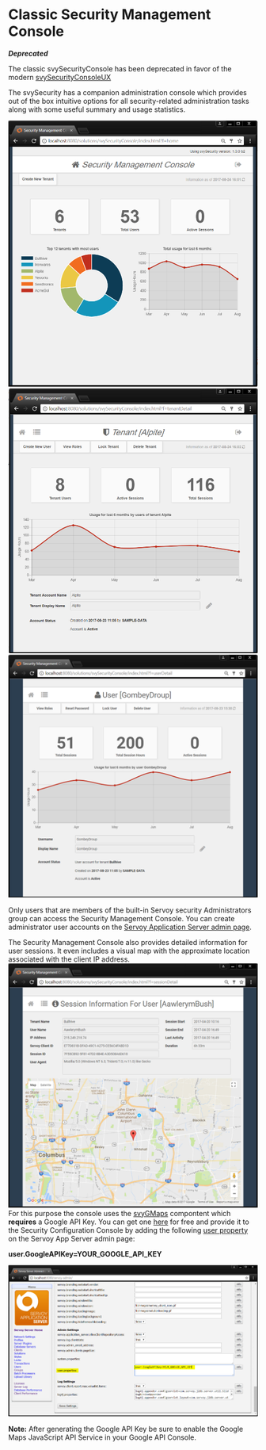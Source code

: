 # Classic Security Management Console

_**Deprecated**_

The classic svySecurityConsole has been deprecated in favor of the modern [svySecurityConsoleUX](./)

The svySecurity has a companion administration console which provides out of the box intuitive options for all security-related administration tasks along with some useful summary and usage statistics.

![Security Management Console Home Page](../../../../../.gitbook/assets/svySecurityManagementConsoleHomePage.png) ![Security Management Console Tenant Page](../../../../../.gitbook/assets/svySecurityManagementConsoleTenantPage.png) ![Security Management Console User Page](../../../../../.gitbook/assets/svySecurityManagementConsoleUserPage.png)

Only users that are members of the built-in Servoy security Administrators group can access the Security Management Console. You can create administrator user accounts on the [Servoy Application Server admin page](https://wiki.servoy.com/display/public/DOCS/Servoy+Admin+Page).

The Security Management Console also provides detailed information for user sessions. It even includes a visual map with the approximate location associated with the client IP address. ![Security Management Console Session Page](../../../../../.gitbook/assets/svySecurityManagementConsoleSessionPage.png) For this purpose the console uses the [svyGMaps](https://github.com/Servoy/svyGMaps) compontent which **requires** a Google API Key. You can get one [here](https://developers.google.com/maps/documentation/javascript/get-api-key) for free and provide it to the Security Configuration Console by adding the following [user property](https://wiki.servoy.com/display/public/DOCS/Admin+Settings) on the Servoy App Server admin page:

**user.GoogleAPIKey=YOUR\_GOOGLE\_API\_KEY**

![Adding user property in Servoy Admin page](../../../../../.gitbook/assets/userPropertyGoogleAPIKey.png)

**Note:** After generating the Google API Key be sure to enable the Google Maps JavaScript API Service in your Google API Console.
